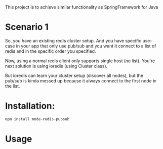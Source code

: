 This project is to achieve similar functionality as SpringFramework for Java

# Scenario 1

So, you have an existing redis cluster setup.  And you have specific use-case in your app that only use pub/sub and you want it connect
to a list of redis and in the specific order you specified.
  
Now, using a normal redis client only supports single host (no list).  You're next solution is using ioredis (using Cluster class).  

But ioredis can learn your cluster setup (discover all nodes), but the pub/sub is kinda messed up because it always connect to the first node in the list.




# Installation:

```bash
npm install node-redis-pubsub
```

# Usage

```js

```
